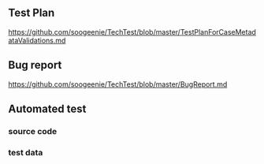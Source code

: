 ## Test Plan 
https://github.com/soogeenie/TechTest/blob/master/TestPlanForCaseMetadataValidations.md

## Bug report
https://github.com/soogeenie/TechTest/blob/master/BugReport.md

## Automated test
### source code

### test data
